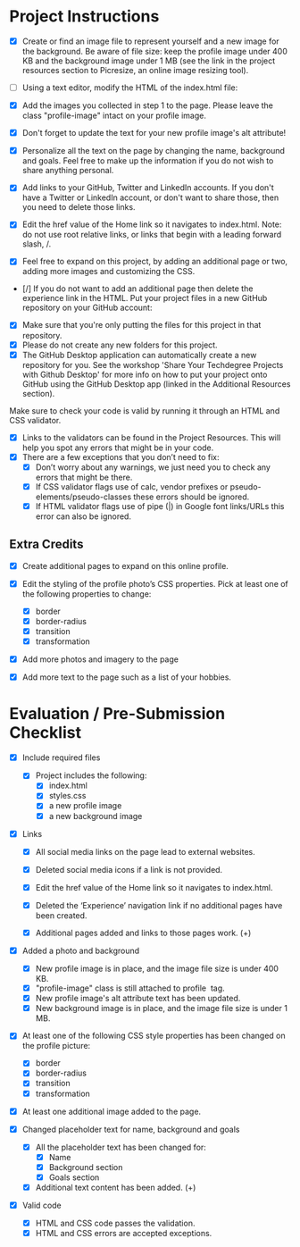# Project Instructions

  - [x] Create or find an image file to represent yourself and a new image for the background. Be aware of file size: keep the profile image under 400 KB and the background image under 1 MB (see the link in the project resources section to Picresize, an online image resizing tool).
  - [ ] Using a text editor, modify the HTML of the index.html file:

  - [x] Add the images you collected in step 1 to the page. Please leave the class "profile-image" intact on your profile image.
  - [x] Don't forget to update the text for your new profile image's alt attribute!

  - [x] Personalize all the text on the page by changing the name, background and goals. Feel free to make up the information if you do not wish to share anything personal.
  - [x] Add links to your GitHub, Twitter and LinkedIn accounts. If you don't have a Twitter or LinkedIn account, or don't want to share those, then you need to delete those links.
  - [x] Edit the href value of the Home link so it navigates to index.html. Note: do not use root relative links, or links that begin with a leading forward slash, /.
  - [x] Feel free to expand on this project, by adding an additional page or two, adding more images and customizing the CSS.
  - [/] If you do not want to add an additional page then delete the experience link in the HTML.
Put your project files in a new GitHub repository on your GitHub account:

  - [x] Make sure that you're only putting the files for this project in that repository.
  - [x] Please do not create any new folders for this project.
  - [x] The GitHub Desktop application can automatically create a new repository for you. See the workshop 'Share Your Techdegree Projects with Github Desktop' for more info on how to put your project onto GitHub using the GitHub Desktop app (linked in the Additional Resources section).

Make sure to check your code is valid by running it through an HTML and CSS validator.

  - [x] Links to the validators can be found in the Project Resources. This will help you spot any errors that might be in your code.
  - [x] There are a few exceptions that you don’t need to fix:
    - [x] Don’t worry about any warnings, we just need you to check any errors that might be there.
    - [x] If CSS validator flags use of calc, vendor prefixes or pseudo-elements/pseudo-classes these errors should be ignored.
    - [x] If HTML validator flags use of pipe (|) in Google font links/URLs this error can also be ignored.

## Extra Credits

  - [x] Create additional pages to expand on this online profile.
  - [x] Edit the styling of the profile photo’s CSS properties. Pick at least one of the following properties to change:

    - [x] border
    - [x] border-radius
    - [x] transition
    - [x] transformation

  - [x] Add more photos and imagery to the page
  - [x] Add more text to the page such as a list of your hobbies.

# Evaluation / Pre-Submission Checklist

  - [x] Include required files
    - [x] Project includes the following:
      - [x] index.html
      - [x] styles.css
      - [x] a new profile image
      - [x] a new background image

  - [x] Links
    - [x] All social media links on the page lead to external websites.
    - [x] Deleted social media icons if a link is not provided.
    - [x] Edit the href value of the Home link so it navigates to index.html.
    - [x] Deleted the ‘Experience’ navigation link if no additional pages have been created.
    
    - [x] Additional pages added and links to those pages work. (+)
 
  - [x] Added a photo and background
    - [x] New profile image is in place, and the image file size is under 400 KB.
    - [x] "profile-image" class is still attached to profile <img> tag.
    - [x] New profile image's alt attribute text has been updated.
    - [x] New background image is in place, and the image file size is under 1 MB.

  - [x] At least one of the following CSS style properties has been changed on the profile picture:
    - [x] border
    - [x] border-radius
    - [x] transition
    - [x] transformation
  - [x] At least one additional image added to the page.

  - [x] Changed placeholder text for name, background and goals
    - [x] All the placeholder text has been changed for:
      - [x] Name
      - [x] Background section
      - [x] Goals section
    - [x] Additional text content has been added. (+)

  - [x] Valid code
    - [x] HTML and CSS code passes the validation.
    - [x] HTML and CSS errors are accepted exceptions.
